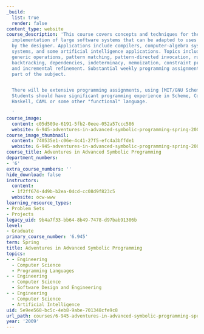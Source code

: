 ```yaml
---
_build:
  list: true
  render: false
content_type: website
course_description: 'This course covers concepts and techniques for the design and
  implementation of large software systems that can be adapted to uses not anticipated
  by the designer. Applications include compilers, computer-algebra systems, deductive
  systems, and some artificial intelligence applications. Topics include combinators,
  generic operations, pattern matching, pattern-directed invocation, rule systems,
  backtracking, dependencies, indeterminacy, memoization, constraint propagation,
  and incremental refinement. Substantial weekly programming assignments are an integral
  part of the subject.


  There will be extensive programming assignments, using [MIT/GNU Scheme](http://www.gnu.org/software/mit-scheme/).
  Students should have significant programming experience in Scheme, Common Lisp,
  Haskell, CAML or some other "functional" language.

  '
course_image:
  content: c05d509e-6191-5fb2-0eee-052a57ccc586
  website: 6-945-adventures-in-advanced-symbolic-programming-spring-2009
course_image_thumbnail:
  content: 740535e1-c06e-4c41-27f5-efc4a3bffde1
  website: 6-945-adventures-in-advanced-symbolic-programming-spring-2009
course_title: Adventures in Advanced Symbolic Programming
department_numbers:
- '6'
extra_course_numbers: ''
hide_download: false
instructors:
  content:
  - 1f2ff674-4d9b-b2ea-04cd-cc08d9f823c5
  website: ocw-www
learning_resource_types:
- Problem Sets
- Projects
legacy_uid: 9b4a7f33-bb64-8b49-7478-d97bab91306b
level:
- Graduate
primary_course_number: '6.945'
term: Spring
title: Adventures in Advanced Symbolic Programming
topics:
- - Engineering
  - Computer Science
  - Programming Languages
- - Engineering
  - Computer Science
  - Software Design and Engineering
- - Engineering
  - Computer Science
  - Artificial Intelligence
uid: 5e9ee568-bc5c-4eb8-9abe-701348cfe9c8
url_path: courses/6-945-adventures-in-advanced-symbolic-programming-spring-2009
year: '2009'
---
```

